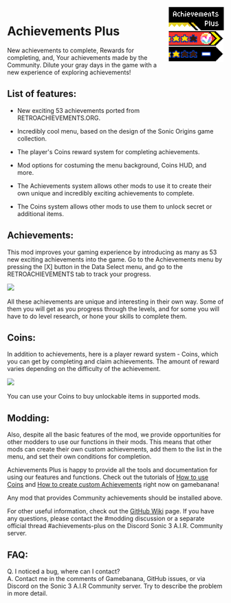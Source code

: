 <img src="icon.png" align="right" />

# Achievements Plus

New achievements to complete, Rewards for completing, and, Your achievements made by the Community. Dilute your gray days in the game with a new experience of exploring achievements!

## List of features:

* New exciting 53 achievements ported from RETROACHIEVEMENTS.ORG.

* Incredibly cool menu, based on the design of the Sonic Origins game collection.

* The player's Coins reward system for completing achievements.

* Mod options for costuming the menu background, Coins HUD, and more.

* The Achievements system allows other mods to use it to create their own unique and incredibly exciting achievements to complete.

* The Coins system allows other mods to use them to unlock secret or additional items.

## Achievements:

This mod improves your gaming experience by introducing as many as 53 new exciting achievements into the game. Go to the Achievements menu by pressing the [X] button in the Data Select menu, and go to the RETROACHIEVEMENTS tab to track your progress.

<img src="https://cdn.discordapp.com/attachments/863732761349455922/988544036287688815/ocr_screenshot_16557574892.png" />

All these achievements are unique and interesting in their own way. Some of them you will get as you progress through the levels, and for some you will have to do level research, or hone your skills to complete them.

## Coins: 

In addition to achievements, here is a player reward system - Coins, which you can get by completing and claim achievements. The amount of reward varies depending on the difficulty of the achievement.

<img src="https://cdn.discordapp.com/attachments/863732761349455922/988544036077989938/ocr_screenshot_16557574032.png" />

You can use your Coins to buy unlockable items in supported mods.

## Modding:

Also, despite all the basic features of the mod, we provide opportunities for other modders to use our functions in their mods. This means that other mods can create their own custom achievements, add them to the list in the menu, and set their own conditions for completion.

Achievements Plus is happy to provide all the tools and documentation for using our features and functions. Check out the tutorials of <a href="#">How to use Coins</a> and <a href="#">How to create custom Achievements</a> right now on gamebanana!

Any mod that provides Community achievements should be installed above.

For other useful information, check out the <a href="https://github.com/fadeinside/s3air-achievements-plus/wiki">GitHub Wiki</a> page. If you have any questions, please contact the #modding discussion or a separate official thread #achievements-plus on the Discord Sonic 3 A.I.R. Community server.

## FAQ:

Q. I noticed a bug, where can I contact?  
A. Contact me in the comments of Gamebanana, GitHub issues, or via Discord on the Sonic 3 A.I.R Community server. Try to describe the problem in more detail.